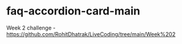 # faq-accordion-card-main
 Week 2 challenge - https://github.com/RohitDhatrak/LiveCoding/tree/main/Week%202

